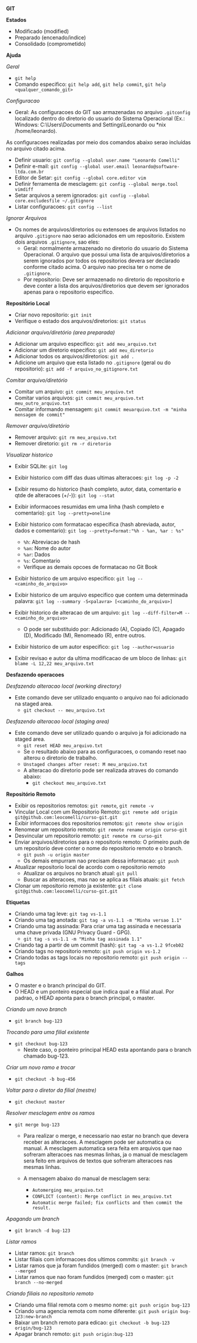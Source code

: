 **GIT**

**Estados**
- Modificado (modified)
- Preparado (encenado/indice)
- Consolidado (comprometido)

**Ajuda**

*Geral*
- `git help`
- Comando especifico: `git help add`, `git help commit`, `git help <qualquer_comando_git>`

*Configuracao*
- Geral: As configuracoes do GIT sao armazenadas no arquivo `.gitconfig` localizado dentro do diretorio do usuario do Sistema Operacional (Ex.: Windows: C:\Users\Documents and Settings\Leonardo ou *nix /home/leonardo).

As configuracoes realizadas por meio dos comandos abaixo serao incluídas no arquivo citado acima.
- Definir usuario: `git config --global user.name "Leonardo Comelli"`
- Definir e-mail: `git config --global user.email leonardo@software-ltda.com.br`
- Editor de Setar: `git config --global core.editor vim`
- Definir ferramenta de mesclagem: `git config --global merge.tool vimdiff`
- Setar arquivos a serem ignorados: `git config --global core.excludesfile ~/.gitignore`
- Listar configuracoes: `git config --list`

*Ignorar Arquivos*
- Os nomes de arquivos/diretorios ou extensoes de arquivos listados no arquivo `.gitignore` nao serao adicionados em um repositorio. Existem dois arquivos `.gitignore`, sao eles:
  - Geral: normalmente armazenado no diretorio do usuario do Sistema Operacional. O arquivo que possui uma lista de arquivos/diretorios a serem ignorados por todos os repositorios devera ser declarado conforme citado acima. O arquivo nao precisa ter o nome de `.gitignore`.
  - Por repositorio: Deve ser armazenado no diretorio do repositorio e deve conter a lista dos arquivos/diretorios que devem ser ignorados apenas para o repositorio especifico.

**Repositório Local**

- Criar novo repositorio: `git init`
- Verifique o estado dos arquivos/diretorios: `git status`

*Adicionar arquivo/diretório (area preparada)*
- Adicionar um arquivo especifico: `git add meu_arquivo.txt`
- Adicionar um diretorio especifico: `git add meu_diretorio`
- Adicionar todos os arquivos/diretorios: `git add .`
- Adicione um arquivo que esta listado no `.gitignore` (geral ou do repositorio): `git add -f arquivo_no_gitignore.txt`

*Comitar arquivo/diretório*
- Comitar um arquivo: `git commit meu_arquivo.txt`
- Comitar varios arquivos: `git commit meu_arquivo.txt meu_outro_arquivo.txt`
- Comitar informando mensagem: `git commit meuarquivo.txt -m "minha mensagem de commit"`

*Remover arquivo/diretório*
- Remover arquivo: `git rm meu_arquivo.txt`
- Remover diretorio: `git rm -r diretorio`

*Visualizar historico*
- Exibir SQLite: `git log`
- Exibir historico com diff das duas ultimas alteracoes: `git log -p -2`
- Exibir resumo do historico (hash completo, autor, data, comentario e qtde de alteracoes (+/-)): `git log --stat`
- Exibir informacoes resumidas em uma linha (hash completo e comentario): `git log --pretty=oneline`
- Exibir historico com formatacao especifica (hash abreviada, autor, dados e comentario): `git log --pretty=format:"%h - %an, %ar : %s"`
  - `%h`: Abreviacao de hash
  - `%an`: Nome do autor
  - `%ar`: Dados
  - `%s`: Comentario
  - Verifique as demais opcoes de formatacao no Git Book

- Exibir historico de um arquivo especifico: `git log -- <caminho_do_arquivo>`
- Exibir historico de um arquivo especifico que contem uma determinada palavra: `git log --summary -S<palavra> [<caminho_do_arquivo>]`
- Exibir historico de alteracao de um arquivo: `git log --diff-filter=M -- <caminho_do_arquivo>`
  - O pode ser substituido por: Adicionado (A), Copiado (C), Apagado (D), Modificado (M), Renomeado (R), entre outros.
- Exibir historico de um autor especifico: `git log --author=usuario`
- Exibir revisao e autor da ultima modificacao de um bloco de linhas: `git blame -L 12,22 meu_arquivo.txt`

**Desfazendo operacoes**

*Desfazendo alteracao local (working directory)*
- Este comando deve ser utilizado enquanto o arquivo nao foi adicionado na staged area.
  - `git checkout -- meu_arquivo.txt`

*Desfazendo alteracao local (staging area)*
- Este comando deve ser utilizado quando o arquivo ja foi adicionado na staged area.
  - `git reset HEAD meu_arquivo.txt`
  - Se o resultado abaixo para as configuracoes, o comando reset nao alterou o diretorio de trabalho.
  - `Unstaged changes after reset: M meu_arquivo.txt`
  - A alteracao do diretorio pode ser realizada atraves do comando abaixo:
    - `git checkout meu_arquivo.txt`

**Repositório Remoto**

- Exibir os repositorios remotos: `git remote`, `git remote -v`
- Vincular Local com um Repositorio Remoto: `git remote add origin git@github.com:leocomelli/curso-git.git`
- Exibir informacoes dos repositorios remotos: `git remote show origin`
- Renomear um repositorio remoto: `git remote rename origin curso-git`
- Desvincular um repositorio remoto: `git remote rm curso-git`
- Enviar arquivos/diretorios para o repositorio remoto: O primeiro push de um repositorio deve conter o nome do repositorio remoto e o branch.
  - `git push -u origin master`
  - Os demais empurram nao precisam dessa informacao: `git push`
- Atualizar repositorio local de acordo com o repositorio remoto
  - Atualizar os arquivos no branch atual: `git pull`
  - Buscar as alteracoes, mas nao se aplica as filiais atuais: `git fetch`
- Clonar um repositorio remoto ja existente: `git clone git@github.com:leocomelli/curso-git.git`

**Etiquetas**

- Criando uma tag leve: `git tag vs-1.1`
- Criando uma tag anotada: `git tag -a vs-1.1 -m "Minha versao 1.1"`
- Criando uma tag assinada: Para criar uma tag assinada e necessaria uma chave privada (GNU Privacy Guard - GPG).
  - `git tag -s vs-1.1 -m "Minha tag assinada 1.1"`
- Criando tag a partir de um commit (hash): `git tag -a vs-1.2 9fceb02`
- Criando tags no repositorio remoto: `git push origin vs-1.2`
- Criando todas as tags locais no repositorio remoto: `git push origin --tags`

**Galhos**

- O master e o branch principal do GIT.
- O HEAD e um ponteiro especial que indica qual e a filial atual. Por padrao, o HEAD aponta para o branch principal, o master.

*Criando um novo branch*
- `git branch bug-123`

*Trocando para uma filial existente*
- `git checkout bug-123`
  - Neste caso, o ponteiro principal HEAD esta apontando para o branch chamado bug-123.

*Criar um novo ramo e trocar*
- `git checkout -b bug-456`

*Voltar para o diretor da filial (mestre)*
- `git checkout master`

*Resolver mesclagem entre os ramos*
- `git merge bug-123`
  - Para realizar o merge, e necessario nao estar no branch que devera receber as alteracoes. A mesclagem pode ser automatica ou manual. A mesclagem automatica sera feita em arquivos que nao sofreram alteracoes nas mesmas linhas, ja o manual de mesclagem sera feito em arquivos de textos que sofreram alteracoes nas mesmas linhas.

  - A mensagem abaixo do manual de mesclagem sera:
    - `Automerging meu_arquivo.txt`
    - `CONFLICT (content): Merge conflict in meu_arquivo.txt`
    - `Automatic merge failed; fix conflicts and then commit the result.`

*Apagando um branch*
- `git branch -d bug-123`

*Listar ramos*
- Listar ramos: `git branch`
- Listar filiais com informacoes dos ultimos commits: `git branch -v`
- Listar ramos que ja foram fundidos (merged) com o master: `git branch --merged`
- Listar ramos que nao foram fundidos (merged) com o master: `git branch --no-merged`

*Criando filiais no repositorio remoto*
- Criando uma filial remota com o mesmo nome: `git push origin bug-123`
- Criando uma agencia remota com nome diferente: `git push origin bug-123:new-branch`
- Baixar um branch remoto para edicao: `git checkout -b bug-123 origin/bug-123`
- Apagar branch remoto: `git push origin:bug-123`